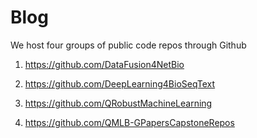 # Blog

We host four groups of public code repos through Github

1. https://github.com/DataFusion4NetBio

2. https://github.com/DeepLearning4BioSeqText

3. https://github.com/QRobustMachineLearning

4. https://github.com/QMLB-GPapersCapstoneRepos
